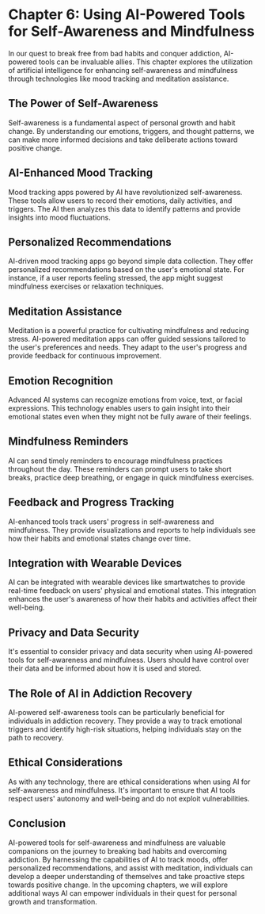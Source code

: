 Chapter 6: Using AI-Powered Tools for Self-Awareness and Mindfulness
====================================================================

In our quest to break free from bad habits and conquer addiction, AI-powered tools can be invaluable allies. This chapter explores the utilization of artificial intelligence for enhancing self-awareness and mindfulness through technologies like mood tracking and meditation assistance.

**The Power of Self-Awareness**
-------------------------------

Self-awareness is a fundamental aspect of personal growth and habit change. By understanding our emotions, triggers, and thought patterns, we can make more informed decisions and take deliberate actions toward positive change.

**AI-Enhanced Mood Tracking**
-----------------------------

Mood tracking apps powered by AI have revolutionized self-awareness. These tools allow users to record their emotions, daily activities, and triggers. The AI then analyzes this data to identify patterns and provide insights into mood fluctuations.

**Personalized Recommendations**
--------------------------------

AI-driven mood tracking apps go beyond simple data collection. They offer personalized recommendations based on the user's emotional state. For instance, if a user reports feeling stressed, the app might suggest mindfulness exercises or relaxation techniques.

**Meditation Assistance**
-------------------------

Meditation is a powerful practice for cultivating mindfulness and reducing stress. AI-powered meditation apps can offer guided sessions tailored to the user's preferences and needs. They adapt to the user's progress and provide feedback for continuous improvement.

**Emotion Recognition**
-----------------------

Advanced AI systems can recognize emotions from voice, text, or facial expressions. This technology enables users to gain insight into their emotional states even when they might not be fully aware of their feelings.

**Mindfulness Reminders**
-------------------------

AI can send timely reminders to encourage mindfulness practices throughout the day. These reminders can prompt users to take short breaks, practice deep breathing, or engage in quick mindfulness exercises.

**Feedback and Progress Tracking**
----------------------------------

AI-enhanced tools track users' progress in self-awareness and mindfulness. They provide visualizations and reports to help individuals see how their habits and emotional states change over time.

**Integration with Wearable Devices**
-------------------------------------

AI can be integrated with wearable devices like smartwatches to provide real-time feedback on users' physical and emotional states. This integration enhances the user's awareness of how their habits and activities affect their well-being.

**Privacy and Data Security**
-----------------------------

It's essential to consider privacy and data security when using AI-powered tools for self-awareness and mindfulness. Users should have control over their data and be informed about how it is used and stored.

**The Role of AI in Addiction Recovery**
----------------------------------------

AI-powered self-awareness tools can be particularly beneficial for individuals in addiction recovery. They provide a way to track emotional triggers and identify high-risk situations, helping individuals stay on the path to recovery.

**Ethical Considerations**
--------------------------

As with any technology, there are ethical considerations when using AI for self-awareness and mindfulness. It's important to ensure that AI tools respect users' autonomy and well-being and do not exploit vulnerabilities.

**Conclusion**
--------------

AI-powered tools for self-awareness and mindfulness are valuable companions on the journey to breaking bad habits and overcoming addiction. By harnessing the capabilities of AI to track moods, offer personalized recommendations, and assist with meditation, individuals can develop a deeper understanding of themselves and take proactive steps towards positive change. In the upcoming chapters, we will explore additional ways AI can empower individuals in their quest for personal growth and transformation.
